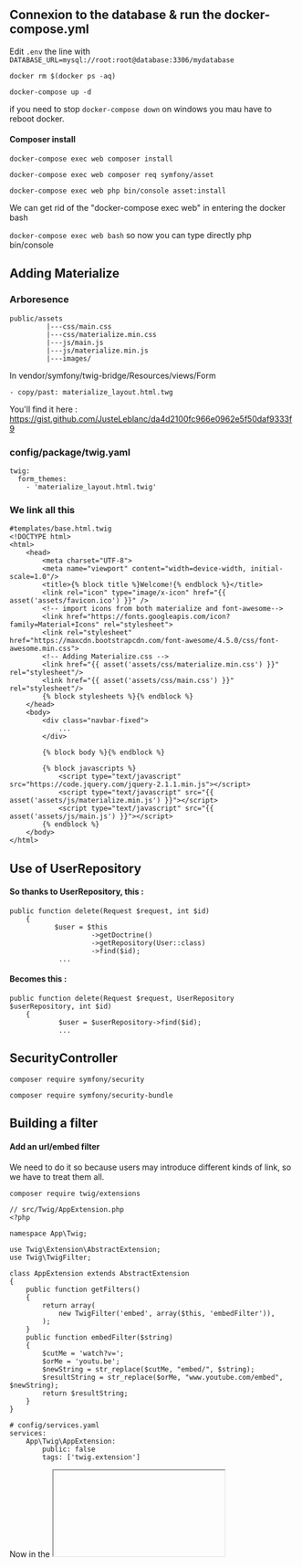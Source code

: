 
## Connexion to the database & run the docker-compose.yml

Edit `.env` the line with `DATABASE_URL=mysql://root:root@database:3306/mydatabase`

`docker rm $(docker ps -aq)` 

`docker-compose up -d`

if you need to stop `docker-compose down` on windows you mau have to reboot docker.

#### Composer install 

`docker-compose exec web composer install`

`docker-compose exec web composer req symfony/asset`

`docker-compose exec web php bin/console asset:install`

We can get rid of the "docker-compose exec web" in entering the docker bash

`docker-compose exec web bash` so now you can type directly php bin/console <ANYTHING>
    
## Adding Materialize

### Arboresence
```
public/assets
         |---css/main.css
         |---css/materialize.min.css
         |---js/main.js
         |---js/materialize.min.js
         |---images/
```
 

In vendor/symfony/twig-bridge/Resources/views/Form

    - copy/past: materialize_layout.html.twg

You'll find it here : https://gist.github.com/JusteLeblanc/da4d2100fc966e0962e5f50daf9333f9

### config/package/twig.yaml
```
twig:
  form_themes:
    - 'materialize_layout.html.twig'
```

### We link all this
```
#templates/base.html.twig
<!DOCTYPE html>
<html>
    <head>
        <meta charset="UTF-8">
        <meta name="viewport" content="width=device-width, initial-scale=1.0"/>
        <title>{% block title %}Welcome!{% endblock %}</title>
        <link rel="icon" type="image/x-icon" href="{{ asset('assets/favicon.ico') }}" />
        <!-- import icons from both materialize and font-awesome-->
        <link href="https://fonts.googleapis.com/icon?family=Material+Icons" rel="stylesheet">
        <link rel="stylesheet" href="https://maxcdn.bootstrapcdn.com/font-awesome/4.5.0/css/font-awesome.min.css">
        <!-- Adding Materialize.css -->
        <link href="{{ asset('assets/css/materialize.min.css') }}" rel="stylesheet"/>
        <link href="{{ asset('assets/css/main.css') }}" rel="stylesheet"/>
        {% block stylesheets %}{% endblock %}
    </head>
    <body>
        <div class="navbar-fixed">
            ...
        </div>

        {% block body %}{% endblock %}

        {% block javascripts %}
            <script type="text/javascript" src="https://code.jquery.com/jquery-2.1.1.min.js"></script>
            <script type="text/javascript" src="{{ asset('assets/js/materialize.min.js') }}"></script>
            <script type="text/javascript" src="{{ asset('assets/js/main.js') }}"></script>
        {% endblock %}
    </body>
</html>
```

## Use of UserRepository

#### So thanks to UserRepository, this :
```
public function delete(Request $request, int $id) 
    {
           $user = $this
                    ->getDoctrine()
                    ->getRepository(User::class)
                    ->find($id);
            ...
```

#### Becomes this :
```
public function delete(Request $request, UserRepository $userRepository, int $id) 
    {
            $user = $userRepository->find($id);
            ...
```


## SecurityController

`composer require symfony/security`

`composer require symfony/security-bundle`


## Building a filter

#### Add an url/embed filter
We need to do it so because users may introduce different kinds of link, so we have to treat them all.

`composer require twig/extensions`

```
// src/Twig/AppExtension.php
<?php

namespace App\Twig;

use Twig\Extension\AbstractExtension;
use Twig\TwigFilter;

class AppExtension extends AbstractExtension
{
    public function getFilters()
    {
        return array(
            new TwigFilter('embed', array($this, 'embedFilter')),
        );
    }
    public function embedFilter($string)
    {
        $cutMe = 'watch?v=';
        $orMe = 'youtu.be';
        $newString = str_replace($cutMe, "embed/", $string);    
        $resultString = str_replace($orMe, "www.youtube.com/embed", $newString);
        return $resultString;
    }
}
```

```
# config/services.yaml
services:
    App\Twig\AppExtension:
        public: false
        tags: ['twig.extension']
```

Now in the <iframe> we have to filter the url in order to link the video

```
{{ tutorial.link|embed(tutorial.link) }}
```

On the otherside the user could have copy/past the embed version of our link, so we simply filter that using replace {{ tutorial.link|replace({'embed/':'watch?v='}) }}   

So there it is =>  a href="{{ tutorial.link|replace({'embed/':'watch?v='}) }}"

--------

## Role hierarchy

We want our ADMIN to also have access to the same content as our logged users, so in security.yaml we add the following code :

```
# config/packages/security.yaml
security:
    # ...
    role_hierarchy:
        ROLE_ADMIN:       ROLE_USER
```

### Javascript confirmation on "delete button"

`<a href="" onclick="return confirm('are you sure?')">Delete</a>`

## Disable editing a none owned tutorial

If the surrent user id match the tutorial.user.id, then we can update the form
```

if($user->getId() === $tutorial->getUser()->getId()) {

            $form = $this->createForm(AdminTutorialType::class, $tutorial);
            $form->handleRequest($request);
           
            if($form->isSubmitted() && $form->isValid()) {
                $em = $this->getDoctrine()->getManager();
                $em->flush();
                return $this->redirectToRoute('tutorials');
            }
```